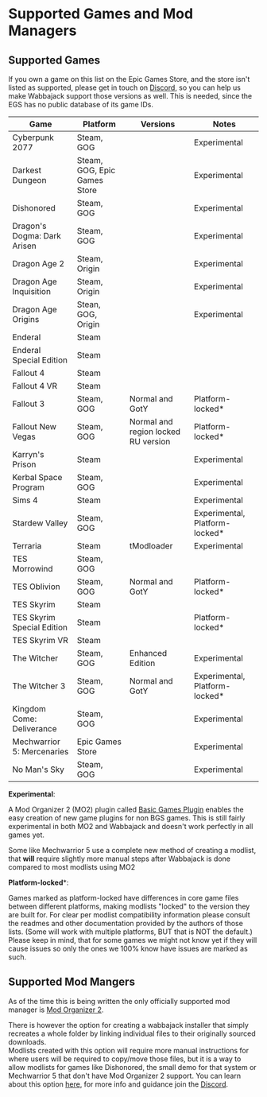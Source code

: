 # Supported Games and Mod Managers

## Supported Games

If you own a game on this list on the Epic Games Store, and the store isn't listed as supported, please get in touch on [Discord](https://discord.gg/wabbajack), so you can help us make Wabbajack support those versions as well.
This is needed, since the EGS has no public database of its game IDs.

| Game                        | Platform                     | Versions                            | Notes                          |
|-----------------------------|------------------------------|-------------------------------------|--------------------------------|
| Cyberpunk 2077              | Steam, GOG                   |                                     | Experimental                   |
| Darkest Dungeon             | Steam, GOG, Epic Games Store |                                     | Experimental                   |
| Dishonored                  | Steam, GOG                   |                                     | Experimental                   |
| Dragon's Dogma: Dark Arisen | Steam, GOG                   |                                     | Experimental                   |
| Dragon Age 2                | Steam, Origin                |                                     | Experimental                   |
| Dragon Age Inquisition      | Steam, Origin                |                                     | Experimental                   |
| Dragon Age Origins          | Stean, GOG, Origin           |                                     | Experimental                   |
| Enderal                     | Steam                        |                                     |                                |
| Enderal Special Edition     | Steam                        |                                     |                                |
| Fallout 4                   | Steam                        |                                     |                                |
| Fallout 4 VR                | Steam                        |                                     |                                |
| Fallout 3                   | Steam, GOG                   | Normal and GotY                     | Platform-locked*               |
| Fallout New Vegas           | Steam, GOG                   | Normal and region locked RU version | Platform-locked*               |
| Karryn's Prison             | Steam                        |                                     | Experimental                   |
| Kerbal Space Program        | Steam, GOG                   |                                     | Experimental                   |
| Sims 4                      | Steam                        |                                     | Experimental                   |
| Stardew Valley              | Steam, GOG                   |                                     | Experimental, Platform-locked* |
| Terraria                    | Steam                        | tModloader                          | Experimental                   |
| TES Morrowind               | Steam, GOG                   |                                     |                                |
| TES Oblivion                | Steam, GOG                   | Normal and GotY                     | Platform-locked*               |
| TES Skyrim                  | Steam                        |                                     |                                |
| TES Skyrim Special Edition  | Steam                        |                                     | Platform-locked*               |
| TES Skyrim VR               | Steam                        |                                     |                                |
| The Witcher                 | Steam, GOG                   | Enhanced Edition                    | Experimental                   |
| The Witcher 3               | Steam, GOG                   | Normal and GotY                     | Experimental, Platform-locked* |
| Kingdom Come: Deliverance   | Steam, GOG                   |                                     | Experimental                   |
| Mechwarrior 5: Mercenaries  | Epic Games Store             |                                     | Experimental                   |
| No Man's Sky                | Steam, GOG                   |                                     | Experimental                   |

**Experimental**:

A Mod Organizer 2 (MO2) plugin called [Basic Games Plugin](https://github.com/ModOrganizer2/modorganizer-basic_games) enables the easy creation of new game plugins for non BGS games. This is still fairly experimental in both MO2 and Wabbajack and doesn't work perfectly in all games yet.

Some like Mechwarrior 5 use a complete new method of creating a modlist, that **will**
require slightly more manual steps after Wabbajack is done compared to most modlists using MO2

**Platform-locked***:

Games marked as platform-locked have differences in core game files between different platforms, making modlists "locked" to the version they are built for.
For clear per modlist compatibility information please consult the readmes and other documentation provided by the authors of those lists. (Some will work with multiple platforms, BUT that is NOT the default.) Please keep in mind, that for some games we might not know yet if they will cause issues so only the ones we 100% know have issues are marked as such.

## Supported Mod Mangers

As of the time this is being written the only officially supported mod manager is [Mod Organizer 2](https://github.com/ModOrganizer2/modorganizer/releases).

There is however the option for creating a wabbajack installer that simply recreates a whole folder by linking individual files to their originally sourced downloads.  
Modlists created with this option will require more manual instructions for where users will be required to copy/move those files, but it is a way to allow modlists for games like Dishonored, the small demo for that system or Mechwarrior 5 that don't have Mod Organizer 2 support. You can learn about this option [here](nat), for more info and guidance join the [Discord](https://discord.gg/wabbajack).
